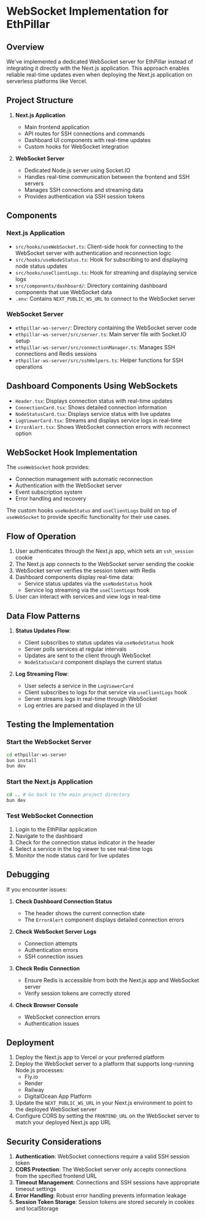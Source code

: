 # WebSocket Implementation for EthPillar

## Overview

We've implemented a dedicated WebSocket server for EthPillar instead of integrating it directly with the Next.js application. This approach enables reliable real-time updates even when deploying the Next.js application on serverless platforms like Vercel.

## Project Structure

1. **Next.js Application**

   - Main frontend application
   - API routes for SSH connections and commands
   - Dashboard UI components with real-time updates
   - Custom hooks for WebSocket integration

2. **WebSocket Server**
   - Dedicated Node.js server using Socket.IO
   - Handles real-time communication between the frontend and SSH servers
   - Manages SSH connections and streaming data
   - Provides authentication via SSH session tokens

## Components

### Next.js Application

- `src/hooks/useWebSocket.ts`: Client-side hook for connecting to the WebSocket server with authentication and reconnection logic
- `src/hooks/useNodeStatus.ts`: Hook for subscribing to and displaying node status updates
- `src/hooks/useClientLogs.ts`: Hook for streaming and displaying service logs
- `src/components/dashboard/`: Directory containing dashboard components that use WebSocket data
- `.env`: Contains `NEXT_PUBLIC_WS_URL` to connect to the WebSocket server

### WebSocket Server

- `ethpillar-ws-server/`: Directory containing the WebSocket server code
- `ethpillar-ws-server/src/server.ts`: Main server file with Socket.IO setup
- `ethpillar-ws-server/src/connectionManager.ts`: Manages SSH connections and Redis sessions
- `ethpillar-ws-server/src/sshHelpers.ts`: Helper functions for SSH operations

## Dashboard Components Using WebSockets

- `Header.tsx`: Displays connection status with real-time updates
- `ConnectionCard.tsx`: Shows detailed connection information
- `NodeStatusCard.tsx`: Displays service status with live updates
- `LogViewerCard.tsx`: Streams and displays service logs in real-time
- `ErrorAlert.tsx`: Shows WebSocket connection errors with reconnect option

## WebSocket Hook Implementation

The `useWebSocket` hook provides:

- Connection management with automatic reconnection
- Authentication with the WebSocket server
- Event subscription system
- Error handling and recovery

The custom hooks `useNodeStatus` and `useClientLogs` build on top of `useWebSocket` to provide specific functionality for their use cases.

## Flow of Operation

1. User authenticates through the Next.js app, which sets an `ssh_session` cookie
2. The Next.js app connects to the WebSocket server sending the cookie
3. WebSocket server verifies the session token with Redis
4. Dashboard components display real-time data:
   - Service status updates via the `useNodeStatus` hook
   - Service log streaming via the `useClientLogs` hook
5. User can interact with services and view logs in real-time

## Data Flow Patterns

1. **Status Updates Flow**:

   - Client subscribes to status updates via `useNodeStatus` hook
   - Server polls services at regular intervals
   - Updates are sent to the client through WebSocket
   - `NodeStatusCard` component displays the current status

2. **Log Streaming Flow**:
   - User selects a service in the `LogViewerCard`
   - Client subscribes to logs for that service via `useClientLogs` hook
   - Server streams logs in real-time through WebSocket
   - Log entries are parsed and displayed in the UI

## Testing the Implementation

### Start the WebSocket Server

```bash
cd ethpillar-ws-server
bun install
bun dev
```

### Start the Next.js Application

```bash
cd .. # Go back to the main project directory
bun dev
```

### Test WebSocket Connection

1. Login to the EthPillar application
2. Navigate to the dashboard
3. Check for the connection status indicator in the header
4. Select a service in the log viewer to see real-time logs
5. Monitor the node status card for live updates

## Debugging

If you encounter issues:

1. **Check Dashboard Connection Status**

   - The header shows the current connection state
   - The `ErrorAlert` component displays detailed connection errors

2. **Check WebSocket Server Logs**

   - Connection attempts
   - Authentication errors
   - SSH connection issues

3. **Check Redis Connection**

   - Ensure Redis is accessible from both the Next.js app and WebSocket server
   - Verify session tokens are correctly stored

4. **Check Browser Console**
   - WebSocket connection errors
   - Authentication issues

## Deployment

1. Deploy the Next.js app to Vercel or your preferred platform
2. Deploy the WebSocket server to a platform that supports long-running Node.js processes:
   - Fly.io
   - Render
   - Railway
   - DigitalOcean App Platform
3. Update the `NEXT_PUBLIC_WS_URL` in your Next.js environment to point to the deployed WebSocket server
4. Configure CORS by setting the `FRONTEND_URL` on the WebSocket server to match your deployed Next.js app URL

## Security Considerations

1. **Authentication**: WebSocket connections require a valid SSH session token
2. **CORS Protection**: The WebSocket server only accepts connections from the specified frontend URL
3. **Timeout Management**: Connections and SSH sessions have appropriate timeout settings
4. **Error Handling**: Robust error handling prevents information leakage
5. **Session Token Storage**: Session tokens are stored securely in cookies and localStorage
